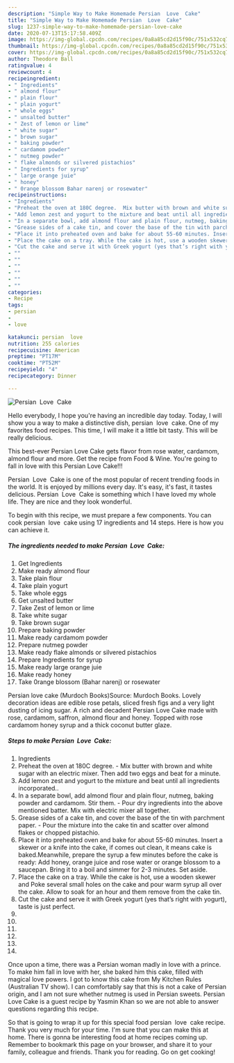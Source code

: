 ```yaml
---
description: "Simple Way to Make Homemade Persian  Love  Cake"
title: "Simple Way to Make Homemade Persian  Love  Cake"
slug: 1237-simple-way-to-make-homemade-persian-love-cake
date: 2020-07-13T15:17:58.409Z
image: https://img-global.cpcdn.com/recipes/0a8a85cd2d15f90c/751x532cq70/persian-love-cake-recipe-main-photo.jpg
thumbnail: https://img-global.cpcdn.com/recipes/0a8a85cd2d15f90c/751x532cq70/persian-love-cake-recipe-main-photo.jpg
cover: https://img-global.cpcdn.com/recipes/0a8a85cd2d15f90c/751x532cq70/persian-love-cake-recipe-main-photo.jpg
author: Theodore Ball
ratingvalue: 4
reviewcount: 4
recipeingredient:
- " Ingredients"
- " almond flour"
- " plain flour"
- " plain yogurt"
- " whole eggs"
- " unsalted butter"
- " Zest of lemon or lime"
- " white sugar"
- " brown sugar"
- " baking powder"
- " cardamom powder"
- " nutmeg powder"
- " flake almonds or silvered pistachios"
- " Ingredients for syrup"
- " large orange juie"
- " honey"
- " 0range blossom Bahar narenj or rosewater"
recipeinstructions:
- "Ingredients"
- "Preheat the oven at 180C degree.  Mix butter with brown and white sugar with an electric mixer. Then add two eggs and beat for a minute."
- "Add lemon zest and yogurt to the mixture and beat until all ingredients incorporated.."
- "In a separate bowl, add almond flour and plain flour, nutmeg, baking powder and cardamom. Stir them. Pour dry ingredients into the above mentioned batter. Mix with electric mixer all together."
- "Grease sides of a cake tin, and cover the base of the tin with parchment paper. Pour the mixture into the cake tin and scatter over almond flakes or chopped pistachio."
- "Place it into preheated oven and bake for about 55-60 minutes. Insert a skewer or a knife into the cake, if comes out clean, it means cake is baked.Meanwhile, prepare the syrup a few minutes before the cake is ready: Add honey, orange juice and rose water or orange blossom to a saucepan. Bring it to a boil and simmer for 2-3 minutes. Set aside."
- "Place the cake on a tray. While the cake is hot, use a wooden skewer and Poke several small holes on the cake and pour warm syrup all over the cake. Allow to soak for an hour and them remove from the cake tin."
- "Cut the cake and serve it with Greek yogurt (yes that’s right with yogurt), taste is just perfect."
- ""
- ""
- ""
- ""
- ""
- ""
categories:
- Recipe
tags:
- persian
- 
- love

katakunci: persian  love 
nutrition: 255 calories
recipecuisine: American
preptime: "PT17M"
cooktime: "PT52M"
recipeyield: "4"
recipecategory: Dinner

---
```



![Persian  Love  Cake](https://img-global.cpcdn.com/recipes/0a8a85cd2d15f90c/751x532cq70/persian-love-cake-recipe-main-photo.jpg)

Hello everybody, I hope you're having an incredible day today. Today, I will show you a way to make a distinctive dish, persian  love  cake. One of my favorites food recipes. This time, I will make it a little bit tasty. This will be really delicious.

This best-ever Persian Love Cake gets flavor from rose water, cardamom, almond flour and more. Get the recipe from Food &amp; Wine. You&#39;re going to fall in love with this Persian Love Cake!!!

Persian  Love  Cake is one of the most popular of recent trending foods in the world. It is enjoyed by millions every day. It's easy, it's fast, it tastes delicious. Persian  Love  Cake is something which I have loved my whole life. They are nice and they look wonderful.


To begin with this recipe, we must prepare a few components. You can cook persian  love  cake using 17 ingredients and 14 steps. Here is how you can achieve it.

<!--inarticleads1-->

##### The ingredients needed to make Persian  Love  Cake:

1. Get  Ingredients
1. Make ready  almond flour
1. Take  plain flour
1. Take  plain yogurt
1. Take  whole eggs
1. Get  unsalted butter
1. Take  Zest of lemon or lime
1. Take  white sugar
1. Take  brown sugar
1. Prepare  baking powder
1. Make ready  cardamom powder
1. Prepare  nutmeg powder
1. Make ready  flake almonds or silvered pistachios
1. Prepare  Ingredients for syrup
1. Make ready  large orange juie
1. Make ready  honey
1. Take  0range blossom (Bahar narenj) or rosewater


Persian love cake (Murdoch Books)Source: Murdoch Books. Lovely decoration ideas are edible rose petals, sliced fresh figs and a very light dusting of icing sugar. A rich and decadent Persian Love Cake made with rose, cardamom, saffron, almond flour and honey. Topped with rose cardamom honey syrup and a thick coconut butter glaze. 

<!--inarticleads2-->

##### Steps to make Persian  Love  Cake:

1. Ingredients
1. Preheat the oven at 180C degree. -  Mix butter with brown and white sugar with an electric mixer. Then add two eggs and beat for a minute.
1. Add lemon zest and yogurt to the mixture and beat until all ingredients incorporated..
1. In a separate bowl, add almond flour and plain flour, nutmeg, baking powder and cardamom. Stir them. - Pour dry ingredients into the above mentioned batter. Mix with electric mixer all together.
1. Grease sides of a cake tin, and cover the base of the tin with parchment paper. - Pour the mixture into the cake tin and scatter over almond flakes or chopped pistachio.
1. Place it into preheated oven and bake for about 55-60 minutes. Insert a skewer or a knife into the cake, if comes out clean, it means cake is baked.Meanwhile, prepare the syrup a few minutes before the cake is ready: Add honey, orange juice and rose water or orange blossom to a saucepan. Bring it to a boil and simmer for 2-3 minutes. Set aside.
1. Place the cake on a tray. While the cake is hot, use a wooden skewer and Poke several small holes on the cake and pour warm syrup all over the cake. Allow to soak for an hour and them remove from the cake tin.
1. Cut the cake and serve it with Greek yogurt (yes that’s right with yogurt), taste is just perfect.
1. 
1. 
1. 
1. 
1. 
1. 


Once upon a time, there was a Persian woman madly in love with a prince. To make him fall in love with her, she baked him this cake, filled with magical love powers. I got to know this cake from My Kitchen Rules (Australian TV show). I can comfortably say that this is not a cake of Persian origin, and I am not sure whether nutmeg is used in Persian sweets. Persian Love Cake is a guest recipe by Yasmin Khan so we are not able to answer questions regarding this recipe. 

So that is going to wrap it up for this special food persian  love  cake recipe. Thank you very much for your time. I'm sure that you can make this at home. There is gonna be interesting food at home recipes coming up. Remember to bookmark this page on your browser, and share it to your family, colleague and friends. Thank you for reading. Go on get cooking!
